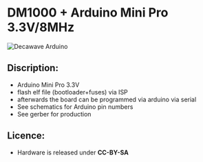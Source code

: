 DM1000 + Arduino Mini Pro 3.3V/8MHz
===================================

![Decawave Arduino](https://raw.githubusercontent.com/paparazzi/paparazzi_hardware/master/misc/decawave/decawave_carrier.jpeg)

Discription:
-----------

 - Arduino Mini Pro 3.3V
 - flash elf file (bootloader+fuses) via ISP
 - afterwards the board can be programmed via arduino via serial
 - See schematics for Arduino pin numbers
 - See gerber for production

Licence:
--------

 - Hardware is released under **CC-BY-SA**
